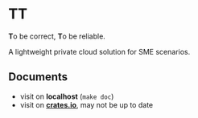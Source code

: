 # TT

**T**o be correct, **T**o be reliable.

A lightweight private cloud solution for SME scenarios.

## Documents

- visit on **localhost** (`make doc`)
- visit on [**crates.io**](https://docs.rs/ttstack/0.0.3/ttstack/index.html), may not be up to date
